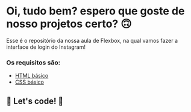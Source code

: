 # Oi, tudo bem? espero que goste de nosso projetos certo? 🙃

Esse é o repositório da nossa aula de Flexbox, na qual vamos fazer a interface de login do Instagram! 

### Os requisitos são:

* [HTML básico](https://www.w3schools.com/html/)
* [CSS básico](https://developer.mozilla.org/pt-BR/docs/Web/CSS)

## 🚀 Let's code! 🚀
